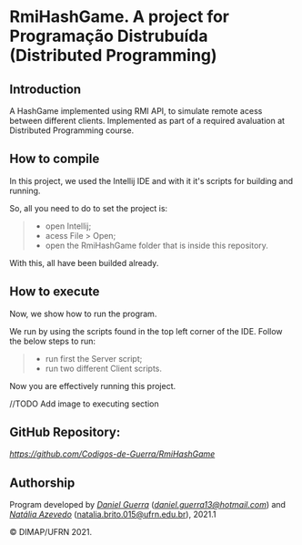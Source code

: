 # RmiHashGame. A project for Programação Distrubuída (Distributed Programming)

## Introduction

A HashGame implemented using RMI API, to simulate remote acess between different clients.
Implemented as part of a required avaluation at Distributed Programming course.

## How to compile

In this project, we used the Intellij IDE and with it it's scripts for building and running.

So, all you need to do to set the project is:

> - open Intellij;
> - acess File > Open;
> - open the RmiHashGame folder that is inside this repository.

With this, all have been builded already.

## How to execute

Now, we show how to run the program. 

We run by using the scripts found in the top left corner of the IDE. Follow the below steps to run:

> - run first the Server script;
> - run two different Client scripts.

Now you are effectively running this project.

//TODO Add image to executing section

## GitHub Repository:

*https://github.com/Codigos-de-Guerra/RmiHashGame*

## Authorship

Program developed by [_Daniel Guerra_](https://github.com/Codigos-de-Guerra) (*daniel.guerra13@hotmail.com*) and [_Natália Azevedo_](https://github.com/bnatalha) (natalia.brito.015@ufrn.edu.br), 2021.1

&copy; DIMAP/UFRN 2021.
